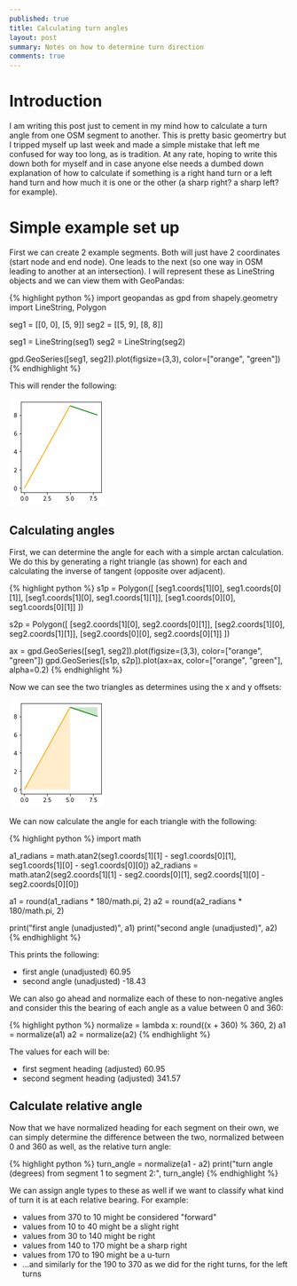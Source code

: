 ```yaml
---
published: true
title: Calculating turn angles
layout: post
summary: Notes on how to determine turn direction
comments: true
---
```


# Introduction

I am writing this post just to cement in my mind how to calculate a turn angle from one OSM segment to another. This is pretty basic geomertry but I tripped myself up last week and made a simple mistake that left me confused for way too long, as is tradition. At any rate, hoping to write this down both for myself and in case anyone else needs a dumbed down explanation of how to calculate if something is a right hand turn or a left hand turn and how much it is one or the other (a sharp right? a sharp left? for example).

# Simple example set up

First we can create 2 example segments. Both will just have 2 coordinates (start node and end node). One leads to the next (so one way in OSM leading to another at an intersection). I will represent these as LineString objects and we can view them with GeoPandas:

{% highlight python %}
import geopandas as gpd
from shapely.geometry import LineString, Polygon

seg1 = [[0, 0], [5, 9]]
seg2 = [[5, 9], [8, 8]]

seg1 = LineString(seg1)
seg2 = LineString(seg2)

gpd.GeoSeries([seg1, seg2]).plot(figsize=(3,3), color=["orange", "green"])
{% endhighlight %}

This will render the following:

![two_lines](https://raw.githubusercontent.com/kuanb/kuanb.github.io/master/images/_posts/calculate-angle/1.png)

## Calculating angles

First, we can determine the angle for each with a simple arctan calculation. We do this by generating a right triangle (as shown) for each and calculating the inverse of tangent (opposite over adjacent).

{% highlight python %}
s1p = Polygon([
    [seg1.coords[1][0], seg1.coords[0][1]],
    [seg1.coords[1][0], seg1.coords[1][1]],
    [seg1.coords[0][0], seg1.coords[0][1]]
])

s2p = Polygon([
    [seg2.coords[1][0], seg2.coords[0][1]],
    [seg2.coords[1][0], seg2.coords[1][1]],
    [seg2.coords[0][0], seg2.coords[0][1]]
])

ax = gpd.GeoSeries([seg1, seg2]).plot(figsize=(3,3), color=["orange", "green"])
gpd.GeoSeries([s1p, s2p]).plot(ax=ax, color=["orange", "green"], alpha=0.2)
{% endhighlight %}

Now we can see the two triangles as determines using the x and y offsets:

![two_lines_as_right_triangles](https://raw.githubusercontent.com/kuanb/kuanb.github.io/master/images/_posts/calculate-angle/2.png)

We can now calculate the angle for each triangle with the following:

{% highlight python %}
import math

a1_radians = math.atan2(seg1.coords[1][1] - seg1.coords[0][1], seg1.coords[1][0] - seg1.coords[0][0])
a2_radians = math.atan2(seg2.coords[1][1] - seg2.coords[0][1], seg2.coords[1][0] - seg2.coords[0][0])

a1 = round(a1_radians * 180/math.pi, 2)
a2 = round(a2_radians * 180/math.pi, 2)

print("first angle (unadjusted)", a1)
print("second angle (unadjusted)", a2)
{% endhighlight %}

This prints the following:

- first angle (unadjusted) 60.95
- second angle (unadjusted) -18.43

We can also go ahead and normalize each of these to non-negative angles and consider this the bearing of each angle as a value between 0 and 360:

{% highlight python %}
normalize = lambda x: round((x + 360) % 360, 2)
a1 = normalize(a1)
a2 = normalize(a2)
{% endhighlight %}

The values for each will be:

- first segment heading (adjusted) 60.95
- second segment heading (adjusted) 341.57

## Calculate relative angle

Now that we have normalized heading for each segment on their own, we can simply determine the difference between the two, normalized between 0 and 360 as well, as the relative turn angle:

{% highlight python %}
turn_angle = normalize(a1 - a2)
print("turn angle (degrees) from segment 1 to segment 2:", turn_angle)
{% endhighlight %}

We can assign angle types to these as well if we want to classify what kind of turn it is at each relative bearing. For example:

- values from 370 to 10 might be considered "forward"
- values from 10 to 40 might be a slight right
- values from 30 to 140 might be right
- values from 140 to 170 might be a sharp right
- values from 170 to 190 might be a u-turn
- ...and similarly for the 190 to 370 as we did for the right turns, for the left turns
